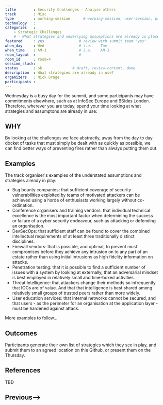 ```yaml
---
title        : Security Challenges - Analyse others
track        : Misc
type         : working-session      # working-session, user-session, product-session
technology   :
categories   :
    - Strategic Challenges
    # - What strategies and underlying assumptions are already in place?
featured     : yes                # review with summit team "yes"
when_day     : Wed                # i.e.    Tue
when_time    : AM-1               # i.e.    AM-1
room_layout  :                    #
room_id      : room-4
session_slack: 
status       : ok              # draft, review-content, done
description  : What strategies are already in use?
organizers   : Nick Drage
participants :
---
```


Wednesday is a busy day for the summit, and some participants may have commitments elsewhere, such as at InfoSec Europe and BSides London. Therefore, wherever you are today, spend your time looking at what strategies and assumptons are already in use:

## WHY

By looking at the challenges we face abstractly, away from the day to day docket of tasks that must simply be dealt with as quickly as possible, we can find better ways of preventing fires rather than always putting them out.

## Examples

The track organiser's examples of the understated assumptions and strategies already in play:

* Bug bounty companies: that sufficient coverage of security vulnerabilities exploited by teams of motivated attackers can be achieved using a horde of enthusiasts working largely without co-ordination.
* Conference organisers and training vendors: that individual technical excellence is the most important factor when determining the success or failure of a cyber security endeavour, such as attacking or defending an organisation.
* DevSecOps: that sufficient staff can be found to cover the combined intellectual requirements of at least three traditionally distinct disciplines.
* Firewall vendors: that is possible, and optimal, to prevent most compromises before they achieve any intrusion on to any part of an estate rather than using initial intrusions as high fidelity information on attacks.
* Penetration testing: that it is possible to find a sufficient number of issues with a system by looking at externally, that an adversarial mindset is best employed in relatively small and time-boxed activities.
* Threat Intelligence: that attackers change their methods so infrequently that IOCs are of value. And that that intelligence is best shared among relatively small groups of trusted peers rather than more widely.
* User education services: that internal networks cannot be secured, and that users - as the perimeter for an organisation at the application layer - must be hardened against attack.

More examples to follow...

## Outcomes

Participants generate their own list of strategies which they see in play, and submit them to an agreed location on thie Github, or present them on the Thursday.

## References

TBD

## Previous-->
